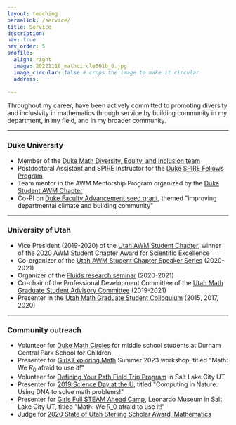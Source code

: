 ```yaml
---
layout: teaching
permalink: /service/
title: Service
description:
nav: true
nav_order: 5
profile:
  align: right
  image: 20221118_mathcircle001b_0.jpg
  image_circular: false # crops the image to make it circular
  address: 
  
---
```

Throughout my career, have been actively committed to promoting diversity and inclusivity in mathematics through service by building community in my department, in my field, and in my broader community. 
<hr/>

### Duke University
* Member of the [Duke Math Diversity, Equity, and Inclusion team](https://math.duke.edu/diversity-equity-and-inclusion)<br/>
* Postdoctoral Assistant and SPIRE Instructor for the [Duke SPIRE Fellows Program](https://spire.duke.edu/our-program)<br/>
* Team mentor in the AWM Mentorship Program organized by the [Duke Student AWM Chapter](https://sites.duke.edu/duke_awm/)<br/>
* Co-PI on [Duke Faculty Advancement seed grant](https://facultyadvancement.duke.edu/thirteen-faculty-led-projects-foster-equitable-communities-departments-and-schools), themed "improving departmental climate and building community"<br/>
<hr/>

### University of Utah 
* Vice President (2019-2020) of the [Utah AWM Student Chapter](https://www.math.utah.edu/awmchapter/), winner of the 2020 AWM Student Chapter Award for Scientific Excellence
* Co-organizer of the [Utah AWM Student Chapter Speaker Series](https://www.math.utah.edu/awmchapter/speakerseries.php) (2020-2021)<br/>
* Organizer of the [Fluids research seminar](https://www.math.utah.edu/research/mathbio/groups/gels/index.html) (2020-2021)<br/>
* Co-chair of the Professional Development Committee of the [Utah Math Graduate Student Advisory Committee](https://www.math.utah.edu/gsac/) (2019-2021) <br/>
* Presenter in the [Utah Math Graduate Student Colloquium](https://www.math.utah.edu/gsac/colloq_past/) (2015, 2017, 2020)
<hr/>

### Community outreach
* Volunteer for [Duke Math Circles](https://math.duke.edu/outreach) for middle school students at Durham Central Park School for Children <br/>
* Presenter for [Girls Exploring Math](https://sites.duke.edu/gemproject/) Summer 2023 workshop, titled "Math: We $R_0$ afraid to use it!" <br/>
* Volunteer for [Defining Your Path Field Trip Program](https://engagement.utah.edu/defining-your-path.php) in Salt Lake City UT<br/>
* Presenter for [2019 Science Day at the U](https://science.utah.edu/events/science-day-2019/), titled "Computing in Nature: Using DNA to solve math problems!" <br/>
* Presenter for [Girls Full STEAM Ahead Camp](https://theleonardo.org/leonardo-summer-camp/), Leonardo Museum in Salt Lake City UT, titled "Math: We R_0 afraid to use it!" <br/>
* Judge for [2020 State of Utah Sterling Scholar Award, Mathematics](https://www.deseret.com/utah/2023/3/22/23644135/2023-sterling-scholar-winners-announced-scholarships)
